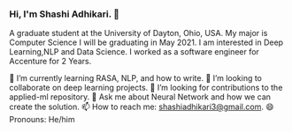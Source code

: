 ### Hi, I'm Shashi Adhikari. 👋

<!--
**ShashiAdhikari/ShashiAdhikari** is a ✨ _special_ ✨ repository because its `README.md` (this file) appears on your GitHub profile.-->
A graduate student at the University of Dayton, Ohio, USA. My major is Computer Science I will be graduating in May 2021. 
I am interested in Deep Learning,NLP and Data Science.
I worked as a software engineer for Accenture for 2 Years.


🌱 I’m currently learning RASA, NLP, and how to write.
👯 I’m looking to collaborate on deep learning projects.
🤔 I’m looking for contributions to the applied-ml repository.
💬 Ask me about Neural Network and how we can create the solution.
📫 How to reach me: shashiadhikari3@gmail.com.
😄 Pronouns: He/him

